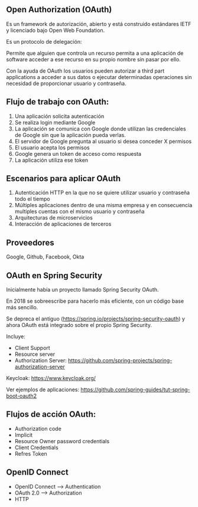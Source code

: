 ## Open Authorization (OAuth)

Es un framework de autorización, abierto y está construido estándares IETF y licenciado bajo Open Web Foundation.

Es un protocolo de delegación: 

Permite que alguien que controla un recurso permita a una aplicación de software acceder a ese recurso en su propio nombre sin pasar por ello.

Con la ayuda de OAuth los usuarios pueden autorizar a third part applications a acceder a sus datos o ejecutar determinadas operaciones sin 
necesidad de proporcionar usuario y contraseña. 

## Flujo de trabajo con OAuth: 

1. Una aplicación solicita autenticación
2. Se realiza login mediante Google
3. La aplicación se comunica con Google donde utilizan las credenciales de Google sin que la aplicación pueda verlas.
4. El servidor de Google pregunta al usuario si desea conceder X permisos
5. El usuario acepta los permisos
6. Google genera un token de acceso como respuesta 
7. La aplicación utiliza ese token

## Escenarios para aplicar OAuth

1. Autenticación HTTP en la que no se quiere utilizar usuario y contraseña todo el tiempo
2. Múltiples aplicaciones dentro de una misma empresa y en consecuencia multiples cuentas con el mismo usuario y contraseña 
3. Arquitecturas de microservicios
4. Interacción de aplicaciones de terceros


## Proveedores

Google, Github, Facebook, Okta

## OAuth en Spring Security 

Inicialmente había un proyecto llamado Spring Security OAuth. 

En 2018 se sobreescribe para hacerlo más eficiente, con un código base más sencillo. 

Se depreca el antiguo (https://spring.io/projects/spring-security-oauth) y ahora OAuth está integrado sobre el propio Spring Security. 

Incluye: 

* Client Support 
* Resource server 
* Authorization Server: https://github.com/spring-projects/spring-authorization-server

Keycloak: https://www.keycloak.org/

Ver ejemplos de aplicaciones: https://github.com/spring-guides/tut-spring-boot-oauth2

## Flujos de acción OAuth: 

* Authorization code 
* Implicit 
* Resource Owner password credentials 
* Client Credentials 
* Refres Token 

## OpenID Connect 

* OpenID Connect --> Authentication 
* OAuth 2.0 --> Authorization 
* HTTP
